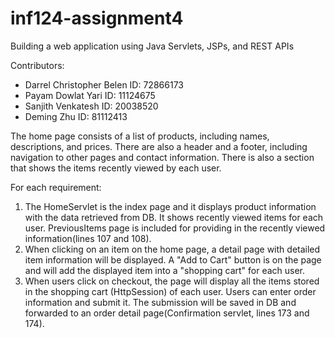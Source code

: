 # inf124-assignment4
Building a web application using Java Servlets, JSPs, and REST APIs

Contributors:
* Darrel Christopher Belen ID: 72866173
* Payam Dowlat Yari ID: 11124675
* Sanjith Venkatesh ID: 20038520	
* Deming Zhu ID: 81112413

The home page consists of a list of products, including names, descriptions, and prices. There are also a header and a footer, including navigation to other pages and contact information. There is also a section that shows the items recently viewed by each user.

For each requirement:
1. The HomeServlet is the index page and it displays product information with the data retrieved from DB. It shows recently viewed items for each user. PreviousItems page is included for providing in the recently viewed information(lines 107 and 108).
2. When clicking on an item on the home page, a detail page with detailed item information will be displayed. A "Add to Cart" button is on the page and will add the displayed item into a "shopping cart" for each user.
3. When users click on checkout, the page will display all the items stored in the shopping cart (HttpSession) of each user. Users can enter order information and submit it. The submission will be saved in DB and forwarded to an order detail page(Confirmation servlet, lines 173 and 174). 